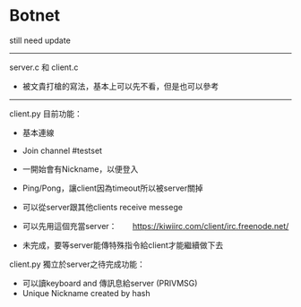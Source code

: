 # Botnet
still need update

------------------------------------------------------
server.c 和 client.c
 - 被文貴打槍的寫法，基本上可以先不看，但是也可以參考
------------------------------------------------------

client.py 目前功能：
- 基本連線
- Join channel #testset
- 一開始會有Nickname，以便登入
- Ping/Pong，讓client因為timeout所以被server關掉
- 可以從server跟其他clients  receive messege



- 可以先用這個充當server：　　https://kiwiirc.com/client/irc.freenode.net/
- 未完成，要等server能傳特殊指令給client才能繼續做下去 

client.py 獨立於server之待完成功能：
- 可以讀keyboard and 傳訊息給server (PRIVMSG)
- Unique Nickname created by hash
